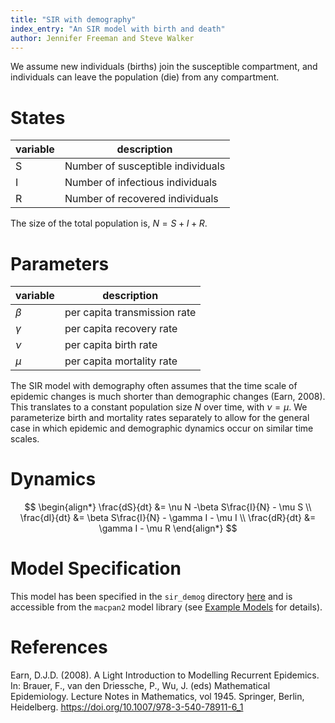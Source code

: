```yaml
---
title: "SIR with demography"
index_entry: "An SIR model with birth and death"
author: Jennifer Freeman and Steve Walker
---
```


We assume new individuals (births) join the susceptible compartment, and individuals can leave the population (die) from any compartment.

# States

| variable | description                       |
| -------- | --------------------------------- |
| S        | Number of susceptible individuals |
| I        | Number of infectious individuals  |
| R        | Number of recovered individuals   |

The size of the total population is, $N = S + I + R$.

# Parameters

| variable | description                  |
| -------- | ---------------------------- |
| $\beta$  | per capita transmission rate |
| $\gamma$ | per capita recovery rate     |
| $\nu$    | per capita birth rate        |
| $\mu$    | per capita mortality rate    |

The SIR model with demography often assumes that the time scale of epidemic changes is much shorter than demographic changes (Earn, 2008). This translates to a constant population size $N$ over time, with $\nu = \mu$. We parameterize birth and mortality rates separately to allow for the general case in which epidemic and demographic dynamics occur on similar time scales. 

# Dynamics 

$$
\begin{align*}
\frac{dS}{dt} &= \nu N -\beta S\frac{I}{N} - \mu S \\
\frac{dI}{dt} &= \beta S\frac{I}{N} - \gamma I - \mu I \\
\frac{dR}{dt} &= \gamma I - \mu R
\end{align*}
$$

# Model Specification

This model has been specified in the `sir_demog` directory [here](https://github.com/canmod/macpan2/blob/main/inst/starter_models/sir_demog/tmb.R) and is accessible from the `macpan2` model library (see [Example Models](https://canmod.github.io/macpan2/articles/example_models.html) for details). 

# References

Earn, D.J.D. (2008). A Light Introduction to Modelling Recurrent Epidemics. In: Brauer, F., van den Driessche, P., Wu, J. (eds) Mathematical Epidemiology. Lecture Notes in Mathematics, vol 1945. Springer, Berlin, Heidelberg. https://doi.org/10.1007/978-3-540-78911-6_1
